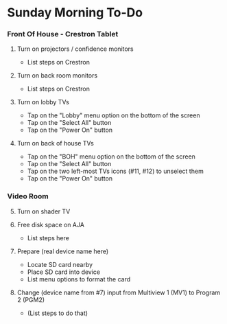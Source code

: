# Sunday Morning To-Do

### Front Of House - Crestron Tablet

1) Turn on projectors / confidence monitors
	* List steps on Crestron

2) Turn on back room monitors
	* List steps on Crestron

3) Turn on lobby TVs
	* Tap on the "Lobby" menu option on the bottom of the screen
	* Tap on the "Select All" button
	* Tap on the "Power On" button

4) Turn on back of house TVs
	* Tap on the "BOH" menu option on the bottom of the screen
	* Tap on the "Select All" button
	* Tap on the two left-most TVs icons (#11, #12) to unselect them
	* Tap on the "Power On" button

### Video Room

5) Turn on shader TV

6) Free disk space on AJA
	* List steps here

7) Prepare (real device name here)
	* Locate SD card nearby
	* Place SD card into device
	* List menu options to format the card

8) Change (device name from #7) input from Multiview 1 (MV1) to Program 2 (PGM2)
	* (List steps to do that)
